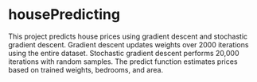 # housePredicting
This project predicts house prices using gradient descent and stochastic gradient descent. Gradient descent updates weights over 2000 iterations using the entire dataset. Stochastic gradient descent performs 20,000 iterations with random samples. The predict function estimates prices based on trained weights, bedrooms, and area.
